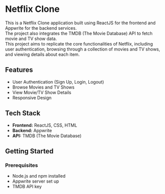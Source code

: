 # Netflix Clone

This is a Netflix Clone application built using ReactJS for the frontend and Appwrite for the backend services.  
The project also integrates the TMDB (The Movie Database) API to fetch movie and TV show data.  
This project aims to replicate the core functionalities of Netflix, including user authentication, browsing through a collection of movies and TV shows, and viewing details about each item.

## Features

- User Authentication (Sign Up, Login, Logout)
- Browse Movies and TV Shows
- View Movie/TV Show Details
- Responsive Design

## Tech Stack

- **Frontend:** ReactJS, CSS, HTML
- **Backend:** Appwrite
- **API:** TMDB (The Movie Database)

## Getting Started

### Prerequisites

- Node.js and npm installed
- Appwrite server set up
- TMDB API key

